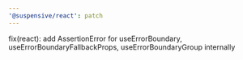 ```yaml
---
'@suspensive/react': patch
---
```


fix(react): add AssertionError for useErrorBoundary, useErrorBoundaryFallbackProps, useErrorBoundaryGroup internally
